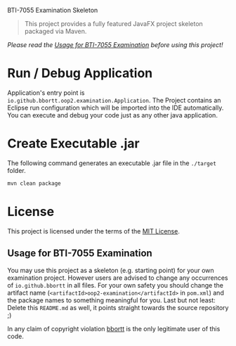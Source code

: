 BTI-7055 Examination Skeleton
> This project provides a fully featured JavaFX project skeleton packaged via Maven.

*Please read the [Usage for BTI-7055 Examination](#usage-for-bti-7055-examination) before using this project!*

# Run / Debug Application

Application's entry point is `io.github.bbortt.oop2.examination.Application`. The Project contains an Eclipse run configuration which will be imported into the IDE automatically. You can execute and debug your code just as any other java application.

# Create Executable .jar

The following command generates an executable .jar file in the `./target` folder.

```bash
mvn clean package
```

# License

This project is licensed under the terms of the [MIT License](https://github.com/bbortt/bti-7055-oop-2-examination/blob/master/LICENSE).

## Usage for BTI-7055 Examination

You may use this project as a skeleton (e.g. starting point) for your own examination project. However users are advised to change any occurrences of `io.github.bbortt` in all files. For your own safety you should change the artifact name (`<artifactId>oop2-examination</artifactId>` in `pom.xml`) and the package names to something meaningful for you.
Last but not least: Delete this `README.md` as well, it points straight towards the source repository ;)

In any claim of copyright violation [bbortt](https://github.com/bbortt) is the only legitimate user of this code.

